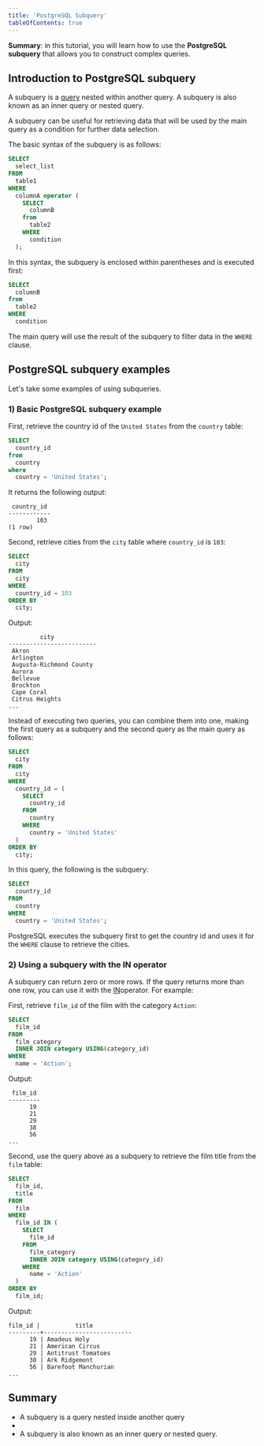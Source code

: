 ```yaml
---
title: 'PostgreSQL Subquery'
tableOfContents: true
---
```



**Summary**: in this tutorial, you will learn how to use the **PostgreSQL subquery** that allows you to construct complex queries.

## Introduction to PostgreSQL subquery

A subquery is a [query](/postgresql/postgresql-select) nested within another query. A subquery is also known as an inner query or nested query.

A subquery can be useful for retrieving data that will be used by the main query as a condition for further data selection.

The basic syntax of the subquery is as follows:

```sql
SELECT
  select_list
FROM
  table1
WHERE
  columnA operator (
    SELECT
      columnB
    from
      table2
    WHERE
      condition
  );
```

In this syntax, the subquery is enclosed within parentheses and is executed first:

```sql
SELECT
  columnB
from
  table2
WHERE
  condition
```

The main query will use the result of the subquery to filter data in the `WHERE` clause.

## PostgreSQL subquery examples

Let's take some examples of using subqueries.

### 1) Basic PostgreSQL subquery example

First, retrieve the country id of the `United States` from the `country` table:

```sql
SELECT
  country_id
from
  country
where
  country = 'United States';
```

It returns the following output:

```
 country_id
------------
        103
(1 row)
```

Second, retrieve cities from the `city` table where `country_id` is `103`:

```sql
SELECT
  city
FROM
  city
WHERE
  country_id = 103
ORDER BY
  city;
```

Output:

```
         city
-------------------------
 Akron
 Arlington
 Augusta-Richmond County
 Aurora
 Bellevue
 Brockton
 Cape Coral
 Citrus Heights
...
```

Instead of executing two queries, you can combine them into one, making the first query as a subquery and the second query as the main query as follows:

```sql
SELECT
  city
FROM
  city
WHERE
  country_id = (
    SELECT
      country_id
    FROM
      country
    WHERE
      country = 'United States'
  )
ORDER BY
  city;
```

In this query, the following is the subquery:

```sql
SELECT
  country_id
FROM
  country
WHERE
  country = 'United States';
```

PostgreSQL executes the subquery first to get the country id and uses it for the `WHERE` clause to retrieve the cities.

### 2) Using a subquery with the IN operator

A subquery can return zero or more rows. If the query returns more than one row, you can use it with the [IN](/postgresql/postgresql-in "PostgreSQL IN")operator. For example:

First, retrieve `film_id` of the film with the category `Action`:

```sql
SELECT
  film_id
FROM
  film_category
  INNER JOIN category USING(category_id)
WHERE
  name = 'Action';
```

Output:

```
 film_id
---------
      19
      21
      29
      38
      56
...
```

Second, use the query above as a subquery to retrieve the film title from the `film` table:

```sql
SELECT
  film_id,
  title
FROM
  film
WHERE
  film_id IN (
    SELECT
      film_id
    FROM
      film_category
      INNER JOIN category USING(category_id)
    WHERE
      name = 'Action'
  )
ORDER BY
  film_id;
```

Output:

```
film_id |          title
---------+-------------------------
      19 | Amadeus Holy
      21 | American Circus
      29 | Antitrust Tomatoes
      38 | Ark Ridgemont
      56 | Barefoot Manchurian
...
```

## Summary

- A subquery is a query nested inside another query
-
- A subquery is also known as an inner query or nested query.
